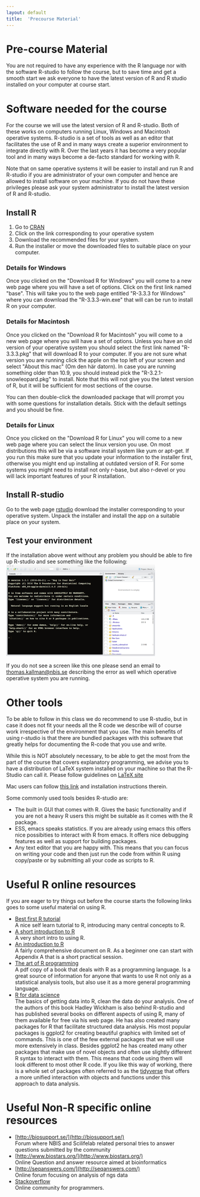 ```yaml
---
layout: default
title:  'Precourse Material'
---
```


# Pre-course Material

You are not required to have any experience with the R language nor
with the software R-studio to follow the course, but to save time and
get a smooth start we ask everyone to have the latest version of R and
R studio installed on your computer at course start.

# Software needed for the course

For the course we will use the latest version of R and R-studio. Both
of these works on computers running Linux, Windows and Macintosh
operative systems. R-studio is a set of tools as well as an editor
that facilitates the use of R and in many ways create a superior
environment to integrate directly with R. Over the last years it has
become a very popular tool and in many ways become a de-facto standard
for working with R.

Note that on same operative systems it will be easier to install and
run R and R-studio if you are administrator of your own computer and
hence are allowed to install software on your machine. If you do not
have these privileges please ask your system administrator to install
the latest version of R and R-studio.

## Install R

1.  Go to [CRAN](https://cran.rstudio.com)
2.  Click on the link corresponding to your operative system
3.  Download the recommended files for your system.
4.  Run the installer or move the downloaded files to suitable place on
    your computer.

### Details for Windows

Once you clicked on the "Download R for Windows" you will come to a
new web page where you will have a set of options. Click on the first
link named "base". This will take you to the web page entitled "R-3.3.3
for Windows" where you can download the "R-3.3.3-win.exe"
that will can be run to install R on your computer.

### Details for Macintosh

Once you clicked on the "Download R for Macintosh" you will come to a
new web page where you will have a set of options. Unless you have an
old version of your operative system you should select the first link
named "R-3.3.3.pkg" that will download R to your computer. If you are
not sure what version you are running click the apple on the top left
of your screen and select "About this mac" (Om den här datorn). In
case you are running something older than 10.9, you should instead
pick the "R-3.2.1-snowleopard.pkg" to install. Note that this will not
give you the latest version of R, but it will be sufficient for most
sections of the course.

You can then double-click the downloaded package that will prompt you
with some questions for installation details. Stick with the default
settings and you should be fine.

### Details for Linux

Once you clicked on the "Download R for Linux" you will come to a
new web page where you can select the linux version you use. On most
distributions this will be via a software install system like yum or
apt-get. If you run this make sure that you update your information to
the installer first, otherwise you might end up installing at outdated
version of R. For some systems you might need to install not only
r-base, but also r-devel or you will lack important features of your R
installation. 

## Install R-studio

Go to the
web page [rstudio](https://www.rstudio.com/products/rstudio/download/)
download the installer corresponding to your operative system. Unpack
the installer and install the app on a suitable place on your system.

## Test your environment

If the installation above went without any problem you should be able
to fire up R-studio and see something like the following:
<img src="files/R-studio.png" style="width:400px;" />

If you do not see a screen like this one please send an email to
thomas.kallman@nbis.se describing the error as well which operative operative
system you are running.

# Other tools

To be able to follow in this class we do recommend to use R-studio,
but in case it does not fit your needs all the R code we describe will
of course work irrespective of the environment that you use. The main
benefits of using r-studio is that there are bundled packages with
this software that greatly helps for documenting the R-code that you
use and write.

While this is NOT absolutely necessary, to be able to get the most from the 
part of the course that covers explanatory programming, we advise you to have 
a distribution of LaTeX system installed on your machine so that the R-Studio 
can call it. Please follow guidelines on [LaTeX site](http://www.latex-project.org/get/)

Mac users can follow [this link](https://www.tug.org/mactex/mactex-download.html) 
and installation instructions therein.

Some commonly used tools besides R-studio are:

-   The built in GUI that comes with R.
    Gives the basic functionality and if you are not a heavy R users
    this might be suitable as it comes with the R package.
-   ESS, emacs speaks statistics. If you are already using emacs this
    offers nice possibities to interact with R from emacs. It offers
    nice debugging features as well as support for building packages.
-   Any text editor that you are happy with. This means that you can focus on
    writing your code and then just run the code from within R using
    copy/paste or by submitting all your code as scripts to R.

# Useful R online resources

If you are eager to try things out before the course starts the
following links goes to some useful material on using R.

- [Best first R tutorial](https://www.nceas.ucsb.edu/files/scicomp/Dloads/RProgramming/BestFirstRTutorial.pdf)  
  A nice self learn tutorial to R, introducing many central concepts to R.
- [A short introduction to R](https://cran.r-project.org/doc/contrib/Torfs+Brauer-Short-R-Intro.pdf)  
  A very short intro to using R.
- [An introduction to R](https://cran.r-project.org/doc/manuals/r-release/R-intro.html)  
  A fairly comprehensive document on R. As a beginner one can start
  with Appendix A that is a short practical session. 
- [The art of R programming](http://heather.cs.ucdavis.edu/~matloff/132/NSPpart.pdf)  
  A pdf copy of a book that deals with R as a programming
  language. Is a great source of information for anyone that wants to
  use R not only as a statistical analysis tools, but also use it as a
  more general programming language.
- [R for data science](http://r4ds.had.co.nz)  
  The basics of getting data into R, clean the data do your
  analysis. One of the authors of this book Hadley Wickham is also
  behind R-studio and has published several books on different aspects
  of using R, many of them available for free via his web page. He has
  also created many packages for R that facilitate structured data
  analysis. His most popular packages is ggplot2 for creating beautiful
  graphics with limited set of commands. This is one of the few
  external packages that we will use more extensively in
  class. Besides ggplot2 he has created many other packages that make
  use of novel objects and often use slightly different R syntax to
  interact with them. This means that code using them will look
  different to most other R code. If you like this way of working,
  there is a whole set of packages often referred to as
  the [tidyverse](https://blog.rstudio.org/2016/09/15/tidyverse-1-0-0)
  that offers a more unified interaction with objects and functions
  under this approach to data analysis.

# Useful Non-R specific online resources

- [http://biosupport.se/](http://biosupport.se/)  
  Forum where NBIS and Scilifelab related personal tries to answer
  questions submitted by the community
- [http://www.biostars.org/](http://www.biostars.org/)  
  Online Question and answer resource aimed at bioinformatics
- [http://seqanswers.com/](http://seqanswers.com/)  
  Online forum focusing on analysis of ngs data
- [Stackoverflow](http://stackoverflow.com)  
  Online community for programmers.
  
